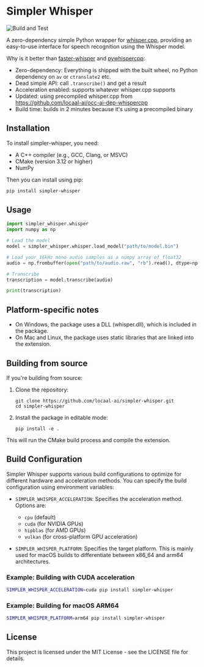 # Simpler Whisper

![Build and Test](https://img.shields.io/github/actions/workflow/status/locaal-ai/simpler-whisper/build.yaml)

A zero-dependency simple Python wrapper for [whisper.cpp](https://github.com/ggerganov/whisper.cpp), providing an easy-to-use interface for speech recognition using the Whisper model. 

Why is it better than [faster-whisper](https://github.com/SYSTRAN/faster-whisper) and [pywhispercpp](https://github.com/abdeladim-s/pywhispercpp):
- Zero-dependency: Everything is shipped with the built wheel, no Python dependency on `av` or `ctranslate2` etc.
- Dead simple API: call `.transcribe()` and get a result
- Acceleration enabled: supports whatever whisper.cpp supports
- Updated: using precompiled whisper.cpp from https://github.com/locaal-ai/occ-ai-dep-whispercpp
- Build time: builds in 2 minutes because it's using a precompiled binary

## Installation

To install simpler-whisper, you need:
- A C++ compiler (e.g., GCC, Clang, or MSVC)
- CMake (version 3.12 or higher)
- NumPy

Then you can install using pip:

```bash
pip install simpler-whisper
```

## Usage

```python
import simpler_whisper.whisper
import numpy as np

# Load the model
model = simpler_whisper.whisper.load_model("path/to/model.bin")

# Load your 16kHz mono audio samples as a numpy array of float32
audio = np.frombuffer(open("path/to/audio.raw", "rb").read(), dtype=np.float32)

# Transcribe
transcription = model.transcribe(audio)

print(transcription)
```

## Platform-specific notes

- On Windows, the package uses a DLL (whisper.dll), which is included in the package.
- On Mac and Linux, the package uses static libraries that are linked into the extension.

## Building from source

If you're building from source:
1. Clone the repository:
   ```
   git clone https://github.com/locaal-ai/simpler-whisper.git
   cd simpler-whisper
   ```
2. Install the package in editable mode:
   ```
   pip install -e .
   ```

This will run the CMake build process and compile the extension.

## Build Configuration

Simpler Whisper supports various build configurations to optimize for different hardware and acceleration methods. You can specify the build configuration using environment variables:

- `SIMPLER_WHISPER_ACCELERATION`: Specifies the acceleration method. Options are:
  - `cpu` (default)
  - `cuda` (for NVIDIA GPUs)
  - `hipblas` (for AMD GPUs)
  - `vulkan` (for cross-platform GPU acceleration)

- `SIMPLER_WHISPER_PLATFORM`: Specifies the target platform. This is mainly used for macOS builds to differentiate between x86_64 and arm64 architectures.

### Example: Building with CUDA acceleration

```bash
SIMPLER_WHISPER_ACCELERATION=cuda pip install simpler-whisper
```

### Example: Building for macOS ARM64

```bash
SIMPLER_WHISPER_PLATFORM=arm64 pip install simpler-whisper
```

## License

This project is licensed under the MIT License - see the LICENSE file for details.